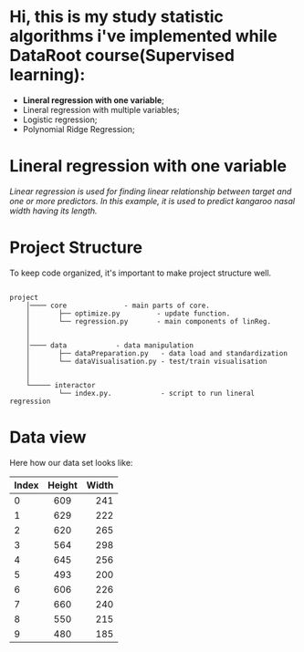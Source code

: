 # Hi, this is my study statistic algorithms i've implemented while DataRoot course(Supervised learning):

+ **Lineral regression with one variable**;
+ Lineral regression with multiple variables;
+ Logistic regression;
+ Polynomial Ridge Regression;


# Lineral regression with one variable 

*Linear regression is used for finding linear relationship between target and one or more predictors.
In this example, it is used to predict kangaroo nasal width *having* its *length*.*


# Project Structure

To keep code organized, it's important to make project structure well.
```

project
    │──── core              - main parts of core. 
    │       ├── optimize.py         - update function.
    │       └── regression.py       - main components of linReg.
    │   
    │   
    │──── data            - data manipulation
    │       ├── dataPreparation.py   - data load and standardization 
    │       └── dataVisualisation.py - test/train visualisation
    │
    │
    └───── interactor             
            └── index.py.            - script to run lineral regression

```


# Data view

Here how our data set looks like:

| Index | Height   | Width |
| ------|:--------:| -----:|
| 0     |  609     | 241   |
| 1     |  629     | 222   |
| 2     |  620     | 265   |
| 3     |  564     | 298   |
| 4     |  645     | 256   |
| 5     |  493     | 200   |
| 6     |  606     | 226   |
| 7     |  660     | 240   |s
| 8     |  550     | 215   |
| 9     |  480     | 185   |






